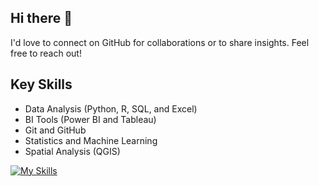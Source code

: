 ## Hi there 👋

I'd love to connect on GitHub for collaborations or to share insights. Feel free to reach out!


Key Skills
------
- Data Analysis (Python, R, SQL, and Excel)
- BI Tools (Power BI and Tableau)
- Git and GitHub
- Statistics and Machine Learning
- Spatial Analysis (QGIS)
   
[![My Skills](https://skillicons.dev/icons?i=python,r,anaconda,markdown,mysql,notion,vscode,powershell,git,github )](https://skillicons.dev)
